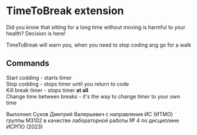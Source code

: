 # TimeToBreak extension

Did you know that sitting for a long time without moving is harmful to your health? Decision is here!

TimeToBreak will warn you, when you need to stop coding ang go for a walk

## Commands
Start codding - starts timer <br>
Stop codding - stops timer until you return to code <br>
Kill break timer - stops timer **at all** <br>
Change time between breaks - it's the way to change timer to your own time

Выполнил Сухов Дмитрий Валерьевич с направления ИС (ИТМО) группы M3102 в качестве лабораторной работы № 4 по дисциплине ИСРПО (2023)